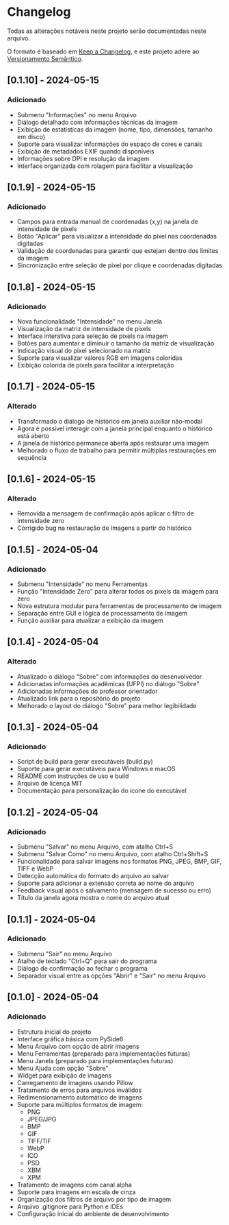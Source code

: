 # Changelog

Todas as alterações notáveis neste projeto serão documentadas neste arquivo.

O formato é baseado em [Keep a Changelog](https://keepachangelog.com/pt-BR/1.0.0/),
e este projeto adere ao [Versionamento Semântico](https://semver.org/lang/pt-BR/).

## [0.1.10] - 2024-05-15

### Adicionado
- Submenu "Informações" no menu Arquivo
- Diálogo detalhado com informações técnicas da imagem
- Exibição de estatísticas da imagem (nome, tipo, dimensões, tamanho em disco)
- Suporte para visualizar informações do espaço de cores e canais
- Exibição de metadados EXIF quando disponíveis
- Informações sobre DPI e resolução da imagem
- Interface organizada com rolagem para facilitar a visualização

## [0.1.9] - 2024-05-15

### Adicionado
- Campos para entrada manual de coordenadas (x,y) na janela de intensidade de pixels
- Botão "Aplicar" para visualizar a intensidade do pixel nas coordenadas digitadas
- Validação de coordenadas para garantir que estejam dentro dos limites da imagem
- Sincronização entre seleção de pixel por clique e coordenadas digitadas

## [0.1.8] - 2024-05-15

### Adicionado
- Nova funcionalidade "Intensidade" no menu Janela
- Visualização da matriz de intensidade de pixels
- Interface interativa para seleção de pixels na imagem
- Botões para aumentar e diminuir o tamanho da matriz de visualização
- Indicação visual do pixel selecionado na matriz
- Suporte para visualizar valores RGB em imagens coloridas
- Exibição colorida de pixels para facilitar a interpretação

## [0.1.7] - 2024-05-15

### Alterado
- Transformado o diálogo de histórico em janela auxiliar não-modal
- Agora é possível interagir com a janela principal enquanto o histórico está aberto
- A janela de histórico permanece aberta após restaurar uma imagem
- Melhorado o fluxo de trabalho para permitir múltiplas restaurações em sequência

## [0.1.6] - 2024-05-15

### Alterado
- Removida a mensagem de confirmação após aplicar o filtro de intensidade zero
- Corrigido bug na restauração de imagens a partir do histórico

## [0.1.5] - 2024-05-04

### Adicionado
- Submenu "Intensidade" no menu Ferramentas
- Função "Intensidade Zero" para alterar todos os pixels da imagem para zero
- Nova estrutura modular para ferramentas de processamento de imagem
- Separação entre GUI e lógica de processamento de imagem
- Função auxiliar para atualizar a exibição da imagem

## [0.1.4] - 2024-05-04

### Alterado
- Atualizado o diálogo "Sobre" com informações do desenvolvedor
- Adicionadas informações acadêmicas (UFPI) no diálogo "Sobre" 
- Adicionadas informações do professor orientador
- Atualizado link para o repositório do projeto
- Melhorado o layout do diálogo "Sobre" para melhor legibilidade

## [0.1.3] - 2024-05-04

### Adicionado
- Script de build para gerar executáveis (build.py)
- Suporte para gerar executáveis para Windows e macOS
- README com instruções de uso e build
- Arquivo de licença MIT
- Documentação para personalização do ícone do executável

## [0.1.2] - 2024-05-04

### Adicionado
- Submenu "Salvar" no menu Arquivo, com atalho Ctrl+S
- Submenu "Salvar Como" no menu Arquivo, com atalho Ctrl+Shift+S
- Funcionalidade para salvar imagens nos formatos PNG, JPEG, BMP, GIF, TIFF e WebP
- Detecção automática do formato do arquivo ao salvar
- Suporte para adicionar a extensão correta ao nome do arquivo
- Feedback visual após o salvamento (mensagem de sucesso ou erro)
- Título da janela agora mostra o nome do arquivo atual

## [0.1.1] - 2024-05-04

### Adicionado
- Submenu "Sair" no menu Arquivo
- Atalho de teclado "Ctrl+Q" para sair do programa
- Diálogo de confirmação ao fechar o programa
- Separador visual entre as opções "Abrir" e "Sair" no menu Arquivo

## [0.1.0] - 2024-05-04

### Adicionado
- Estrutura inicial do projeto
- Interface gráfica básica com PySide6
- Menu Arquivo com opção de abrir imagens
- Menu Ferramentas (preparado para implementações futuras)
- Menu Janela (preparado para implementações futuras)
- Menu Ajuda com opção "Sobre"
- Widget para exibição de imagens
- Carregamento de imagens usando Pillow
- Tratamento de erros para arquivos inválidos
- Redimensionamento automático de imagens
- Suporte para múltiplos formatos de imagem:
  - PNG
  - JPEG/JPG
  - BMP
  - GIF
  - TIFF/TIF
  - WebP
  - ICO
  - PSD
  - XBM
  - XPM
- Tratamento de imagens com canal alpha
- Suporte para imagens em escala de cinza
- Organização dos filtros de arquivo por tipo de imagem
- Arquivo .gitignore para Python e IDEs
- Configuração inicial do ambiente de desenvolvimento 